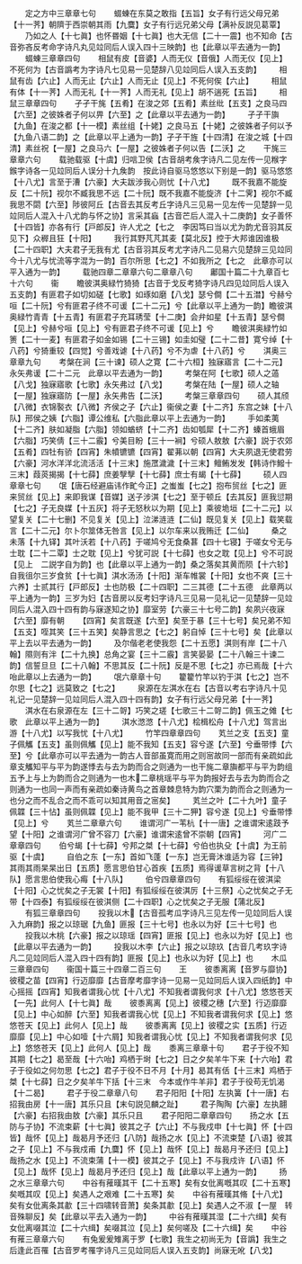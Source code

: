 <!-- { "loadSidebar": true } -->
　　定之方中三章章七句
　　蝃蝀在东莫之敢指【五旨】女子有行远父母兄弟【十一荠】朝隮于西崇朝其雨【九麌】女子有行远兄弟父母【满补反説见葛覃】
　　乃如之人【十七眞】也怀昬姻【十七眞】也大无信【二十一震】也不知命【古音弥吝反考命字诗凡丸见竝同后人误入四十三映韵】也【此章以平去通为一韵】
　　蝃蝀三章章四句
　　相鼠有皮【音婆】人而无仪【音俄】人而无仪【见上】不死何为【古音譌考为字诗凡七见易一见楚辞八见竝同后人误入五支韵】
　　相鼠有齿【六止】人而无止【六止】人而无止【见上】不死何俟【六止】
　　相鼠有体【十一荠】人而无礼【十一荠】人而无礼【见上】胡不遄死【五旨】
　　相鼠三章章四句
　　孑孑干旄【五肴】在浚之郊【五肴】素丝纰【五支】之良马四【六至】之彼姝者子何以畀【六至】之【此章以平去通为一韵】
　　孑孑干旟【九鱼】在浚之都【十一模】素丝组【十姥】之良马五【十姥】之彼姝者子何以予【九鱼八语二韵】之【此章以平上通为一韵】孑孑干旌【十四清】在浚之城【十四清】素丝祝【一屋】之良马六【一屋】之彼姝者子何以告【二沃】之
　　干旄三章章六句
　　载驰载驱【十虞】归唁卫侯【古音胡考矦字诗凡二见左传一见糇字鍭字诗各一见竝同后人误分十九矦韵　按此诗自驱马悠悠以下别是一韵】驱马悠悠【十八尤】言至于漕【六豪】大夫跋涉我心则忧【十八尤】
　　既不我嘉不能旋反【二十阮】视尔不臧我思不远【二十阮】既不我嘉不能旋济【十二霁】视尔不臧我思不閟【六至】陟彼阿丘【古音去其反考丘字诗凡三见易一见左传一见楚辞一见竝同后人混入十八尤韵与怀之协】言采其蝱【古音芒后人混入十二庚韵】女子善怀【十四皆】亦各有行【戸郎反】许人尤之【七之　李因笃曰当以尤为韵尤音羽其反见下】众稺且狂【十阳】
　　我行其野芃芃其麦【莫北反】控于大邦谁因谁极【二十四职】大夫君子无我有尤【古音羽其反考尤字诗凡二见易六见楚辞三见竝同今十八尤与忧流等字混为一韵】百尔所思【七之】不如我所之【七之　此章亦可以平入通为一韵】
　　载驰四章二章章六句二章章八句
　　鄘国十篇二十九章百七十六句
　　衞
　　瞻彼淇奥緑竹猗猗【古音于戈反考猗字诗凡四见竝同后人误入五支韵】有匪君子如切如磋【七歌】如琢如磨【八戈】瑟兮僴【二十五澘】兮赫兮咺【二十阮】兮有匪君子终不可谖【二十二元】兮【此章以平上通为一韵】瞻彼淇奥緑竹青青【十五青】有匪君子充耳琇莹【十二庚】会弁如星【十五青】瑟兮僴【见上】兮赫兮咺【见上】兮有匪君子终不可谖【见上】兮
　　瞻彼淇奥緑竹如箦【二十一麦】有匪君子如金如锡【二十三锡】如圭如璧【二十二昔】寛兮绰【十八药】兮猗重较【四觉】兮善戏谑【十八药】兮不为虐【十八药】兮
　　淇奥三章章九句
　　考槃在涧【三十谏】硕人之寛【二十六桓】独寐寤言【二十二元】永矢弗谖【二十二元　此章以平去通为一韵】
　　考槃在阿【七歌】硕人之薖【八戈】独寐寤歌【七歌】永矢弗过【八戈】
　　考槃在陆【一屋】硕人之轴【一屋】独寐寤防【一屋】永矢弗告【二沃】
　　考槃三章章四句
　　硕人其颀【八微】衣锦褧衣【八微】齐侯之子【六止】衞侯之妻【十二齐】东宫之妹【十八队】邢侯之姨【六脂】谭公维私【六脂此章以平上去通为一韵】
　　手如柔荑【十二齐】肤如凝脂【六脂】领如蝤蛴【十二齐】齿如瓠犀【十二齐】螓首蛾眉【六脂】巧笑倩【三十二霰】兮美目盼【三十一裥】兮硕人敖敖【六豪】説于农郊【五肴】四牡有骄【四宵】朱幩镳镳【四宵】翟茀以朝【四宵】大夫夙退无使君劳【六豪】河水洋洋北流活活【十三末】施罛濊濊【十三末】鳣鲔发发【韩诗作鱍十三末】葭菼揭揭【十七薛】庶姜孼孼【十七薛】庶士有朅【十七薛】
　　硕人四章章七句
　　氓【唐石经避庙讳作甿今正】之蚩蚩【七之】抱布贸丝【七之】匪来贸丝【见上】来即我谋【音媒】送子涉淇【七之】至于顿丘【去其反】匪我愆期【七之】子无良媒【十五灰】将子无怒秋以为期【见上】乘彼垝垣【二十二元】以望复关【二十七删】不见复关【见上】泣涕涟涟【二仙】既见复关【见上】载笑载言【二十二元】尔卜尔筮体无咎言【见上】以尔车来以我贿迁【二仙】
　　桑之未落【十九铎】其叶沃若【十八药】于嗟鸠兮无食桑葚【四十七寝】于嗟女兮无与士耽【二十二覃】士之耽【见上】兮犹可説【十七薛】也女之耽【见上】兮不可説【见上　二説字自为韵】也【此章以平上通为一韵】桑之落矣其黄而陨【十六轸】自我徂尔三岁食贫【十七眞】淇水汤汤【十阳】渐车帷裳【十阳】女也不爽【三十六养】士贰其行【戸郎反】士也防极【二十四职】二三其德【二十五德　此章两以平上通为一韵】三岁为妇【古音房以反考妇字诗凡三见易一见礼记一见楚辞一见竝同后人混入四十四有韵与寐遂知之协】靡室劳【六豪三十七号二韵】矣夙兴夜寐【六至】靡有朝
　　【四宵】矣言既遂【六至】矣至于暴【三十七号】矣兄弟不知【五支】咥其笑【三十五笑】矣静言思之【七之】躬自悼【三十七号】矣【此章以平上去以平去通为一韵】
　　及尔偕老老使我怨【二十五愿】淇则有岸【二十八翰】隰则有泮【二十九换】总角之宴【三十二霰】言笑晏晏【二十八翰三十谏二韵】信誓旦旦【二十八翰】不思其反【二十阮】反是不思【七之】亦已焉哉【十六咍此章以上去通为一韵】
　　氓六章章十句
　　籊籊竹竿以钓于淇【七之】岂不尔思【七之】远莫致之【七之】
　　泉源在左淇水在右【古音以考右字诗凡十见礼记一见楚辞一见竝同后人混入四十四有韵】女子有行远父母兄弟【十一荠】
　　淇水在右泉源在左【三十二哿】巧笑之瑳【七歌三十二哿二韵】佩玉之傩【七歌　此章以平上通为一韵】
　　淇水滺滺【十八尤】桧楫松舟【十八尤】驾言出游【十八尤】以写我忧【十八尤】
　　竹竿四章章四句
　　芄兰之支【五支】童子佩觿【五支】虽则佩觿【见上】能不我知【五支】容兮遂【六至】兮垂带悸【六至】兮【此章亦可以平去通为一韵古人音部虽寛而用之则宻故同一部而有亲疏如此章支觿知平与平为韵遂悸去与去为韵而合之则通为一也干旄二章旟都平与平为韵组五予上与上为韵而合之则通为一也木二章桃瑶平与平为韵报好去与去为韵而合之则通为一也同一声而有亲疏如秦诗黄鸟之首章棘息特为韵穴栗为韵而合之则通为一也分之而不乱合之而不乖可以知其用音之宻矣】
　　芄兰之叶【二十九叶】童子佩韘【三十怗】虽则佩韘【见上】能不我甲【三十二狎】容兮遂【见上】兮垂带悸【见上】兮
　　芄兰二章章六句
　　谁谓河广一苇杭【十一唐】之谁谓宋逺跂予望【十阳】之谁谓河广曾不容刀【六豪】谁谓宋逺曾不崇朝【四宵】
　　河广二章章四句
　　伯兮朅【十七薛】兮邦之桀【十七薛】兮伯也执殳【十虞】为王前驱【十虞】
　　自伯之东【一东】首如飞蓬【一东】岂无膏沐谁适为容【三钟】其雨其雨杲杲出日【五质】愿言思伯甘心首疾【五质】焉得谖草言树之背【十八队】愿言思伯使我心痗【十八队】
　　伯兮四章章四句
　　有狐绥绥在彼淇梁【十阳】心之忧矣之子无裳【十阳】有狐绥绥在彼淇厉【十三祭】心之忧矣之子无带【十四泰】有狐绥绥在彼淇侧【二十四职】心之忧矣之子无服【蒲北反】
　　有狐三章章四句
　　投我以木【古音孤考瓜字诗凡三见左传一见竝同后人误入九麻韵】报之以琼琚【九鱼】匪报【三十七号】也永以为好【三十七号】也
　　投我以木桃【六豪】报之以琼瑶【四宵】匪报【见上】也永以为好【见上】也【此章以平去通为一韵】
　　投我以木李【六止】报之以琼玖【古音几考玖字诗凡二见竝同后人混入四十四有韵】匪报【见上】也永以为好【见上】也
　　木瓜三章章四句
　　衞国十篇三十四章二百三句
　　王
　　彼黍离离【音罗与靡协】彼稷之苗【四宵】行迈靡靡【古音摩考靡字诗一见易一见竝同后人误入四纸韵】中心摇摇【四宵】知我者谓我心忧【十八尤】不知我者谓我何求【十八尤】悠悠苍天【一先】此何人【十七眞】哉
　　彼黍离离【见上】彼稷之穗【六至】行迈靡靡【见上】中心如醉【六至】知我者谓我心忧【见上】不知我者谓我何求【见上】悠悠苍天【见上】此何人【见上】哉
　　彼黍离离【见上】彼稷之实【五质】行迈靡靡【见上】中心如噎【十六屑】知我者谓我心忧【见上】不知我者谓我何求【见上】悠悠苍天【见上】此何人【见上】哉
　　黍离三章章十句
　　君子于役不知其期【七之】曷至哉【十六咍】鸡栖于埘【七之】日之夕矣羊牛下来【十六咍】君子于役如之何勿思【七之】君子于役不日不月【十月】曷其有佸【十三末】鸡栖于桀【十七薛】日之夕矣羊牛下括【十三末　今本或作牛羊非】君子于役苟无饥渴【十二曷】
　　君子于役二章章八句
　　君子阳阳【十阳】左执簧【十一唐】右招我由房【十一唐】其乐只且【末句説见麟之趾】
　　君子陶陶【六豪】左执翿【六豪】右招我由敖【六豪】其乐只且
　　君子阳阳二章章四句
　　扬之水【五防与子协】不流束薪【十七眞】彼其之子【六止】不与我戍申【十七眞】怀【十四皆】哉怀【见上】哉曷月予还归【八防】哉扬之水【见上】不流束楚【八语】彼其之子【见上】不与我戍甫【九麌】怀【见上】哉怀【见上】哉曷月予还归【见上】哉扬之水【见上】不流束蒲【十一模】彼其之子【见上】不与我戍许【八语】怀【见上】哉怀【见上】哉曷月予还归【见上】哉【此章以平上通为一韵】
　　扬之水三章章六句
　　中谷有蓷暵其干【二十五寒】矣有女仳离嘅其叹【二十五寒】矣嘅其叹【见上】矣遇人之艰难【二十五寒】矣
　　中谷有蓷暵其脩【十八尤】矣有女仳离条其歗【三十四啸转音萧】矣条其歗【见上】矣遇人之不淑【一屋　转音殊聊反】矣【此章以平去入通为一韵】
　　中谷有蓷暵其湿【二十六缉】矣有女仳离啜其泣【二十六缉】矣啜其泣【见上】矣何嗟及【二十六缉】矣
　　中谷有蓷三章章六句
　　有兔爰爰雉离于罗【七歌】我生之初尚无为【音譌】我生之后逢此百罹【古音罗考罹字诗凡三见竝同后人误入五支韵】尚寐无吪【八戈】
